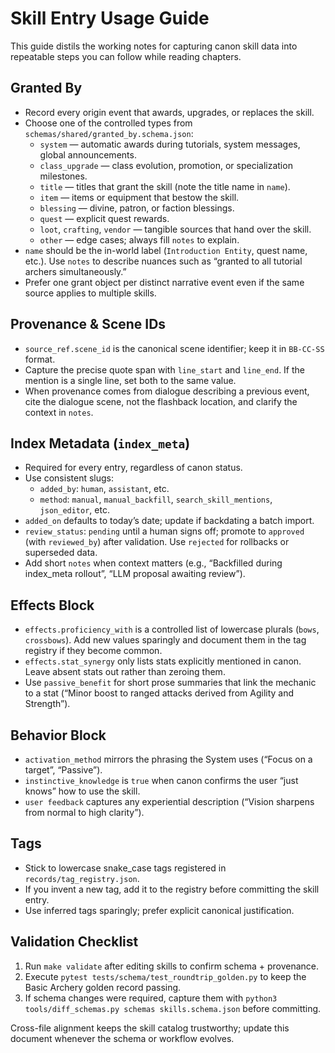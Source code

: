# Skill Entry Usage Guide

This guide distils the working notes for capturing canon skill data into repeatable steps you can follow while reading chapters.

## Granted By

- Record every origin event that awards, upgrades, or replaces the skill.
- Choose one of the controlled types from `schemas/shared/granted_by.schema.json`:
  - `system` — automatic awards during tutorials, system messages, global announcements.
  - `class_upgrade` — class evolution, promotion, or specialization milestones.
  - `title` — titles that grant the skill (note the title name in `name`).
  - `item` — items or equipment that bestow the skill.
  - `blessing` — divine, patron, or faction blessings.
  - `quest` — explicit quest rewards.
  - `loot`, `crafting`, `vendor` — tangible sources that hand over the skill.
  - `other` — edge cases; always fill `notes` to explain.
- `name` should be the in-world label (`Introduction Entity`, quest name, etc.). Use `notes` to describe nuances such as “granted to all tutorial archers simultaneously.”
- Prefer one grant object per distinct narrative event even if the same source applies to multiple skills.

## Provenance & Scene IDs

- `source_ref.scene_id` is the canonical scene identifier; keep it in `BB-CC-SS` format.
- Capture the precise quote span with `line_start` and `line_end`. If the mention is a single line, set both to the same value.
- When provenance comes from dialogue describing a previous event, cite the dialogue scene, not the flashback location, and clarify the context in `notes`.

## Index Metadata (`index_meta`)

- Required for every entry, regardless of canon status.
- Use consistent slugs:
  - `added_by`: `human`, `assistant`, etc.
  - `method`: `manual`, `manual_backfill`, `search_skill_mentions`, `json_editor`, etc.
- `added_on` defaults to today’s date; update if backdating a batch import.
- `review_status`: `pending` until a human signs off; promote to `approved` (with `reviewed_by`) after validation. Use `rejected` for rollbacks or superseded data.
- Add short `notes` when context matters (e.g., “Backfilled during index_meta rollout”, “LLM proposal awaiting review”).

## Effects Block

- `effects.proficiency_with` is a controlled list of lowercase plurals (`bows`, `crossbows`). Add new values sparingly and document them in the tag registry if they become common.
- `effects.stat_synergy` only lists stats explicitly mentioned in canon. Leave absent stats out rather than zeroing them.
- Use `passive_benefit` for short prose summaries that link the mechanic to a stat (“Minor boost to ranged attacks derived from Agility and Strength”).

## Behavior Block

- `activation_method` mirrors the phrasing the System uses (“Focus on a target”, “Passive”).
- `instinctive_knowledge` is `true` when canon confirms the user “just knows” how to use the skill.
- `user feedback` captures any experiential description (“Vision sharpens from normal to high clarity”).

## Tags

- Stick to lowercase snake_case tags registered in `records/tag_registry.json`.
- If you invent a new tag, add it to the registry before committing the skill entry.
- Use inferred tags sparingly; prefer explicit canonical justification.

## Validation Checklist

1. Run `make validate` after editing skills to confirm schema + provenance.
2. Execute `pytest tests/schema/test_roundtrip_golden.py` to keep the Basic Archery golden record passing.
3. If schema changes were required, capture them with `python3 tools/diff_schemas.py schemas skills.schema.json` before committing.

Cross-file alignment keeps the skill catalog trustworthy; update this document whenever the schema or workflow evolves.
